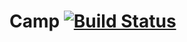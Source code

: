 # Camp [![Build Status](https://travis-ci.org/brunoorocha/Camp.svg?branch=master)](https://travis-ci.org/brunoorocha/Camp)
